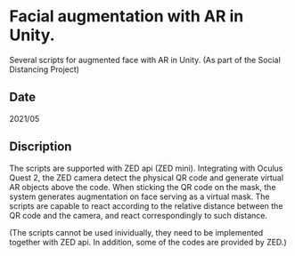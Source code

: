 # Facial augmentation with AR in Unity. 
Several scripts for augmented face with AR in Unity. (As part of the Social Distancing Project)

## Date
2021/05

## Discription
The scripts are supported with ZED api (ZED mini). Integrating with Oculus Quest 2, the ZED camera detect the physical QR code and generate virtual AR objects above the code. When sticking the QR code on the mask, the system generates augmentation on face serving as a virtual mask. The scripts are capable to react according to the relative distance between the QR code and the camera, and react correspondingly to such distance. 

(The scripts cannot be used inividually, they need to be implemented together with ZED api. In addition, some of the codes are provided by ZED.)

